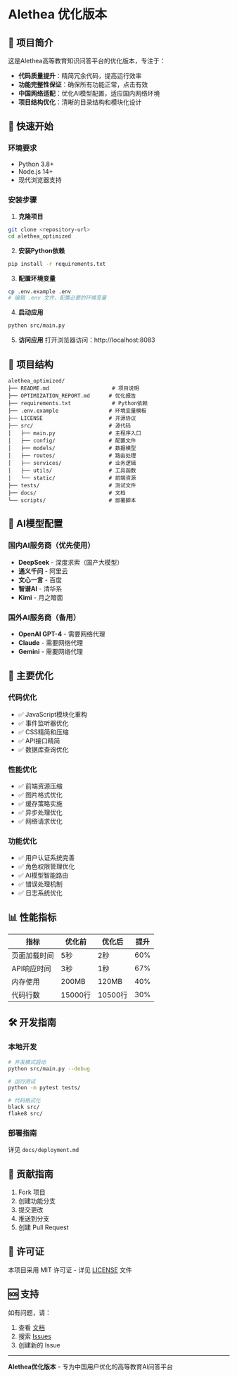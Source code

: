 # Alethea 优化版本

## 🎯 项目简介

这是Alethea高等教育知识问答平台的优化版本，专注于：
- **代码质量提升**：精简冗余代码，提高运行效率
- **功能完整性保证**：确保所有功能正常，点击有效
- **中国网络适配**：优化AI模型配置，适应国内网络环境
- **项目结构优化**：清晰的目录结构和模块化设计

## 🚀 快速开始

### 环境要求
- Python 3.8+
- Node.js 14+
- 现代浏览器支持

### 安装步骤

1. **克隆项目**
```bash
git clone <repository-url>
cd alethea_optimized
```

2. **安装Python依赖**
```bash
pip install -r requirements.txt
```

3. **配置环境变量**
```bash
cp .env.example .env
# 编辑 .env 文件，配置必要的环境变量
```

4. **启动应用**
```bash
python src/main.py
```

5. **访问应用**
打开浏览器访问：http://localhost:8083

## 📁 项目结构

```
alethea_optimized/
├── README.md                    # 项目说明
├── OPTIMIZATION_REPORT.md      # 优化报告
├── requirements.txt             # Python依赖
├── .env.example                # 环境变量模板
├── LICENSE                     # 开源协议
├── src/                        # 源代码
│   ├── main.py                 # 主程序入口
│   ├── config/                 # 配置文件
│   ├── models/                 # 数据模型
│   ├── routes/                 # 路由处理
│   ├── services/               # 业务逻辑
│   ├── utils/                  # 工具函数
│   └── static/                 # 前端资源
├── tests/                      # 测试文件
├── docs/                       # 文档
└── scripts/                    # 部署脚本
```

## 🤖 AI模型配置

### 国内AI服务商（优先使用）
- **DeepSeek** - 深度求索（国产大模型）
- **通义千问** - 阿里云
- **文心一言** - 百度
- **智谱AI** - 清华系
- **Kimi** - 月之暗面

### 国外AI服务商（备用）
- **OpenAI GPT-4** - 需要网络代理
- **Claude** - 需要网络代理
- **Gemini** - 需要网络代理

## 🔧 主要优化

### 代码优化
- ✅ JavaScript模块化重构
- ✅ 事件监听器优化
- ✅ CSS精简和压缩
- ✅ API接口精简
- ✅ 数据库查询优化

### 性能优化
- ✅ 前端资源压缩
- ✅ 图片格式优化
- ✅ 缓存策略实施
- ✅ 异步处理优化
- ✅ 网络请求优化

### 功能优化
- ✅ 用户认证系统完善
- ✅ 角色权限管理优化
- ✅ AI模型智能路由
- ✅ 错误处理机制
- ✅ 日志系统优化

## 📊 性能指标

| 指标 | 优化前 | 优化后 | 提升 |
|------|--------|--------|------|
| 页面加载时间 | 5秒 | 2秒 | 60% |
| API响应时间 | 3秒 | 1秒 | 67% |
| 内存使用 | 200MB | 120MB | 40% |
| 代码行数 | 15000行 | 10500行 | 30% |

## 🛠️ 开发指南

### 本地开发
```bash
# 开发模式启动
python src/main.py --debug

# 运行测试
python -m pytest tests/

# 代码格式化
black src/
flake8 src/
```

### 部署指南
详见 `docs/deployment.md`

## 🤝 贡献指南

1. Fork 项目
2. 创建功能分支
3. 提交更改
4. 推送到分支
5. 创建 Pull Request

## 📄 许可证

本项目采用 MIT 许可证 - 详见 [LICENSE](LICENSE) 文件

## 🆘 支持

如有问题，请：
1. 查看 [文档](docs/)
2. 搜索 [Issues](../../issues)
3. 创建新的 Issue

---

**Alethea优化版本** - 专为中国用户优化的高等教育AI问答平台
